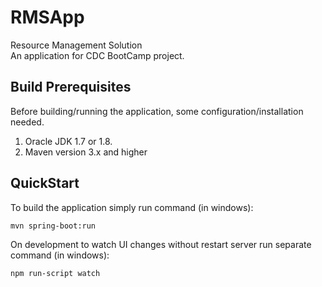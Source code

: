 # RMSApp
Resource Management Solution    
An application for CDC BootCamp project.    
    
    
## Build Prerequisites  
Before building/running the application, some configuration/installation needed.  
1. Oracle JDK 1.7 or 1.8.
2. Maven version 3.x and higher
  
  
## QuickStart  
To build the application simply run command (in windows):  
```shell
mvn spring-boot:run
```  
  
On development to watch UI changes without restart server run separate command (in windows):  
```shell
npm run-script watch
```  